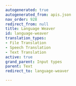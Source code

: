 ```yaml
---
autogenerated: true
autogenerated_from: apis.json
nav_order: 928
redirect_from: null
title: Language Weaver
id: language-weaver
translation_types:
- File Translation
- Speech Translation
- Text Translation
active: true
grand_parent: Input types
parent: Text
redirect_to: language-weaver

---
```


